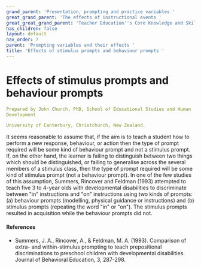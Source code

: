 ```yaml
---
grand_parent: 'Presentation, prompting and practice variables '
great_grand_parent: 'The effects of instructional events '
great_great_grand_parent: 'Teacher Education''s Core Knowledge and Skills.'
has_children: false
layout: default
nav_order: 7
parent: 'Prompting variables and their effects '
title: 'Effects of stimulus prompts and behaviour prompts '
---
```

# Effects of stimulus prompts and behaviour prompts


```yaml
Prepared by John Church, PhD, School of Educational Studies and Human
Development

University of Canterbury, Christchurch, New Zealand.
```


It seems reasonable to assume that, if the aim is to teach a student how
to perform a new response, behaviour, or action then the type of prompt
required will be some kind of behaviour prompt and not a stimulus
prompt. If, on the other hand, the learner is failing to distinguish
between two things which should be distinguished, or failing to
generalise across the several members of a stimulus class, then the type
of prompt required will be some kind of stimulus prompt (not a behaviour
prompt). In one of the few studies of this assumption, Summers, Rincover
and Feldman (1993) attempted to teach five 3 to 4-year olds with
developmental disabilities to discriminate between \"in\" instructions
and \"on\" instructions using two kinds of prompts: (a) behaviour
prompts (modelling, physical guidance or instructions) and (b) stimulus
prompts (repeating the word "in" or "on"). The stimulus prompts resulted
in acquisition while the behaviour prompts did not.


#### References

-   Summers, J. A., Rincover, A., & Feldman, M. A. (1993). Comparison of
    extra- and within-stimulus prompting to teach prepositional
    discriminations to preschool children with developmental
    disabilities. Journal of Behavioral Education, 3, 287-298.
